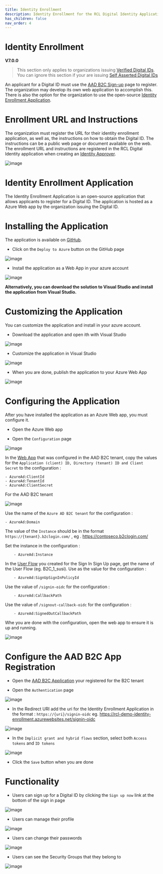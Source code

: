 ```yaml
---
title: Identity Enrollment
description: Identity Enrollment for the RCL Digital Identity Application.
has_children: false
nav_order: 4
---
```


# Identity Enrollment
**V7.0.0**

> This section only applies to organizations issuing [Verified Digital IDs](./index.md#verified-digital-identity). You can ignore this section if your are issuing [Self Asserted Digital IDs](/index.md#self-asserted-digital-identity)

An applicant for a Digital ID must use the [AAD B2C Sign-up](aadb2c.md#customize-the-sign-up-page) page to register. The organization may develop its own web application to accomplish this. There is also the option for the organization to use the open-source [Identity Enrollment Application]().

# Enrollment URL and Instructions

The organization must register the URL for their identity enrollment application, as well as, the instructions on how to obtain the Digital ID. The instructions can be a public web page or document available on the web. The enrollment URL and instructions are registered in the RCL Digital Identity application when creating an [Identity Approver](./apiconnector.md#identity-approver).

![image](/images/apiconnector/identityapprover-create2.png)

# Identity Enrollment Application

The Identity Enrollment Application is an open-source application that allows applicants to register for a Digital ID. The application is hosted as a Azure Web app by the organization issuing the Digital ID.

# Installing the Application

The application is available on [GitHub](https://github.com/rcl-identity/RCL.Core.Identity.Enrollment). 

- Click on the ``Deploy to Azure`` button on the GitHub page

![image](/images/identityenrollment/install.png)

- Install the application as a Web App in your azure account

![image](/images/identityenrollment/install2.png)

**Alternatively, you can download the solution to Visual Studio and install the application from Visual Studio.**

# Customizing the Application

You can customize the application and install in your azure account.

- Download the application and open ith with Visual Studio

![image](/images/identityenrollment/install3.png)

- Customize the application in Visual Studio

![image](/images/identityenrollment/install4.png)

- When you are done, publish the application to your Azure Web App

![image](/images/identityenrollment/install5.png)

# Configuring the Application

After you have installed the application as an Azure Web app, you must configure it.

- Open the Azure Web app

- Open the ``Configuration`` page

![image](/images/identityenrollment/configure.png)

In the [Web App](./aadb2c.md#register-a-web-application) that was configured in the AAD B2C tenant, copy the values for the ``Application (client) ID, Directory (tenant) ID and Client Secret`` to the configuration :

    - AzureAd:ClientId
    - AzureAd:TenantId
    - AzureAd:ClientSecret

For the AAD B2C tenant

![image](/images/identityenrollment/configure2.png)

Use the name of the ``Azure AD B2C tenant`` for the configuration :

    - AzureAd:Domain

The value of the ``Instance`` should be in the format ``https://{tenant}.b2clogin.com/`` , eg . https://contoseco.b2clogin.com/

Set the instance in the configuration :

        - AzureAd:Instance

In the [User Flow](./aadb2c#create-a-sign-insign-up-user-flow) you created for the Sign In Sign Up page, get the name of the User Flow (eg. B2C_1_susi). Use as the value for the configuration :

        - AzureAd:SignUpSignInPolicyId

Use the value of ``/signin-oidc`` for the configuration :

        - AzureAd:CallbackPath

Use the value of ``/signout-callback-oidc`` for the configuration :

        - AzureAd:SignedOutCallbackPath

Whe you are done with the configuration, open the web app to ensure it is up and running.

![image](/images/identityenrollment/configure3.png)

# Configure the AAD B2C App Registration

- Open the [AAD B2C Application](./aadb2c.md#register-a-web-application) your registered for the B2C tenant

- Open the ``Authentication`` page

![image](/images/identityenrollment/redirect-uri.png)

- In the Redirect URI add the uri for the Identity Enrollment Application in the format : ``https://{uri}/signin-oidc`` eg. https://rcl-demo-identity-enrollment.azurewebsites.net/signin-oidc

![image](/images/identityenrollment/redirect-uri2.png)

- In the ``Implicit grant and hybrid flows`` section, select both  ``Access tokens`` and ``ID tokens``

![image](/images/identityenrollment/redirect-uri3.png)

- Click the ``Save`` button when you are done

# Functionality

- Users can sign up for a Digital ID by clicking the ``Sign up now`` link at the bottom of the sign in page

![image](/images/aadb2c/signup-layout4.png)

- Users can manage their profile

![image](/images/identityenrollment/profile.png)


- Users can change their passwords

![image](/images/identityenrollment/password.png)


- Users can see the Security Groups that they belong to

![image](/images/identityenrollment/securitygroup.png)




